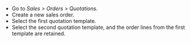 - Go to *Sales \> Orders \> Quotations*.
- Create a new sales order.
- Select the first quotation template.
- Select the second quotation template, and the order lines from the first template are retained.
